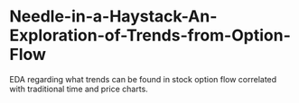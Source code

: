 # Needle-in-a-Haystack-An-Exploration-of-Trends-from-Option-Flow
EDA regarding what trends can be found in stock option flow correlated with traditional time and price charts.
